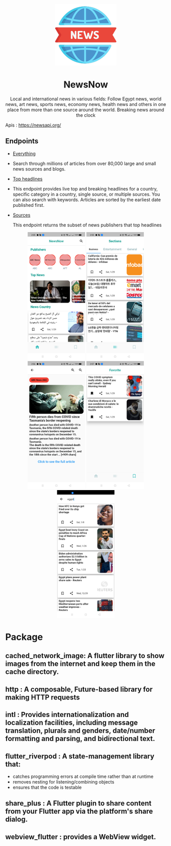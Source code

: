 <div align="center">


  
  <img src="android/app/src/main/res/mipmap-xxxhdpi/ic_launcher.png" alt='News App'/>
  
  # NewsNow
  
Local and international news in various fields: Follow Egypt news, world news, art news, sports news, economy news, health news and others in one place from more than one source around the world. Breaking news around the clock

<div align="left">

Apis : https://newsapi.org/



## Endpoints

- [Everything](https://newsapi.org/docs/endpoints/everything)

- Search through millions of articles from over 80,000 large and small news sources and blogs.

- [Top headlines](https://newsapi.org/docs/endpoints/top-headlines)

- This endpoint provides live top and breaking headlines for a country, specific category in a country, single source, or multiple sources. You can also search with keywords. Articles are sorted by the earliest date published first.

- [Sources](https://newsapi.org/docs/endpoints/sources)

  This endpoint returns the subset of news publishers that top headlines 
<div align="center">
<img src="assets/images/home.png" height="400" >
<img src="assets/images/articles.png" height="400" >
<img src="assets/images/details.png" height="400" >
<img src="assets/images/favorite.png" height="400" >
<img src="assets/images/search.png" height="400" >


<div align="left">
  
# Package

## cached_network_image:  A flutter library to show images from the internet and keep them in the cache directory.

## http : A composable, Future-based library for making HTTP requests

## intl : Provides internationalization and localization facilities, including message translation, plurals and genders, date/number formatting and parsing, and bidirectional text.

## flutter_riverpod : A state-management library that:

- catches programming errors at compile time rather than at runtime
- removes nesting for listening/combining objects
- ensures that the code is testable

## share_plus : A Flutter plugin to share content from your Flutter app via the platform's share dialog.

## webview_flutter :  provides a WebView widget.


